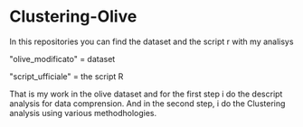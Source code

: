 # Clustering-Olive
In this repositories you can find the dataset and the script r with my analisys

"olive_modificato" = dataset

"script_ufficiale" = the script R

That is my work in the olive dataset and for the first step i do the descript analysis for data comprension. And in the second step, i do the Clustering analysis using various methodhologies.
